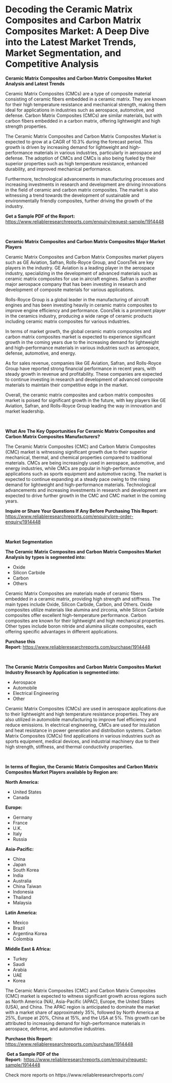 <p><h1>Decoding the Ceramic Matrix Composites and Carbon Matrix Composites Market: A Deep Dive into the Latest Market Trends, Market Segmentation, and Competitive Analysis</h1></p><p><strong>Ceramic Matrix Composites and Carbon Matrix Composites Market Analysis and Latest Trends</strong></p>
<p><p>Ceramic Matrix Composites (CMCs) are a type of composite material consisting of ceramic fibers embedded in a ceramic matrix. They are known for their high temperature resistance and mechanical strength, making them ideal for applications in industries such as aerospace, automotive, and defense. Carbon Matrix Composites (CMCs) are similar materials, but with carbon fibers embedded in a carbon matrix, offering lightweight and high strength properties.</p><p>The Ceramic Matrix Composites and Carbon Matrix Composites Market is expected to grow at a CAGR of 10.3% during the forecast period. This growth is driven by increasing demand for lightweight and high-performance materials in various industries, particularly in aerospace and defense. The adoption of CMCs and CMCs is also being fueled by their superior properties such as high temperature resistance, enhanced durability, and improved mechanical performance.</p><p>Furthermore, technological advancements in manufacturing processes and increasing investments in research and development are driving innovations in the field of ceramic and carbon matrix composites. The market is also witnessing a trend towards the development of sustainable and environmentally friendly composites, further driving the growth of the industry.</p></p>
<p><strong>Get a Sample PDF of the Report:&nbsp;</strong> <a href="https://www.reliableresearchreports.com/enquiry/request-sample/1914448">https://www.reliableresearchreports.com/enquiry/request-sample/1914448</a></p>
<p>&nbsp;</p>
<p><strong>Ceramic Matrix Composites and Carbon Matrix Composites Major Market Players</strong></p>
<p><p>Ceramic Matrix Composites and Carbon Matrix Composites market players such as GE Aviation, Safran, Rolls-Royce Group, and CoorsTek are key players in the industry. GE Aviation is a leading player in the aerospace industry, specializing in the development of advanced materials such as ceramic matrix composites for use in aircraft engines. Safran is another major aerospace company that has been investing in research and development of composite materials for various applications.</p><p>Rolls-Royce Group is a global leader in the manufacturing of aircraft engines and has been investing heavily in ceramic matrix composites to improve engine efficiency and performance. CoorsTek is a prominent player in the ceramics industry, producing a wide range of ceramic products including ceramic matrix composites for various industries.</p><p>In terms of market growth, the global ceramic matrix composites and carbon matrix composites market is expected to experience significant growth in the coming years due to the increasing demand for lightweight and high-performance materials in various industries such as aerospace, defense, automotive, and energy.</p><p>As for sales revenue, companies like GE Aviation, Safran, and Rolls-Royce Group have reported strong financial performance in recent years, with steady growth in revenue and profitability. These companies are expected to continue investing in research and development of advanced composite materials to maintain their competitive edge in the market.</p><p>Overall, the ceramic matrix composites and carbon matrix composites market is poised for significant growth in the future, with key players like GE Aviation, Safran, and Rolls-Royce Group leading the way in innovation and market leadership.</p></p>
<p>&nbsp;</p>
<p><strong>What Are The Key Opportunities For Ceramic Matrix Composites and Carbon Matrix Composites Manufacturers?</strong></p>
<p><p>The Ceramic Matrix Composites (CMC) and Carbon Matrix Composites (CMC) market is witnessing significant growth due to their superior mechanical, thermal, and chemical properties compared to traditional materials. CMCs are being increasingly used in aerospace, automotive, and energy industries, while CMCs are popular in high-performance applications such as sports equipment and automotive racing. The market is expected to continue expanding at a steady pace owing to the rising demand for lightweight and high-performance materials. Technological advancements and increasing investments in research and development are expected to drive further growth in the CMC and CMC market in the coming years.</p></p>
<p><strong>Inquire or Share Your Questions If Any Before Purchasing This Report:</strong> <a href="https://www.reliableresearchreports.com/enquiry/pre-order-enquiry/1914448">https://www.reliableresearchreports.com/enquiry/pre-order-enquiry/1914448</a></p>
<p>&nbsp;</p>
<p><strong>Market Segmentation</strong></p>
<p><strong>The Ceramic Matrix Composites and Carbon Matrix Composites Market Analysis by types is segmented into:</strong></p>
<p><ul><li>Oxide</li><li>Silicon Carbide</li><li>Carbon</li><li>Others</li></ul></p>
<p><p>Ceramic Matrix Composites are materials made of ceramic fibers embedded in a ceramic matrix, providing high strength and stiffness. The main types include Oxide, Silicon Carbide, Carbon, and Others. Oxide composites utilize materials like alumina and zirconia, while Silicon Carbide composites offer excellent high-temperature performance. Carbon composites are known for their lightweight and high mechanical properties. Other types include boron nitride and alumina silicate composites, each offering specific advantages in different applications.</p></p>
<p><strong>Purchase this Report:&nbsp;</strong><a href="https://www.reliableresearchreports.com/purchase/1914448">https://www.reliableresearchreports.com/purchase/1914448</a></p>
<p>&nbsp;</p>
<p><strong>The Ceramic Matrix Composites and Carbon Matrix Composites Market Industry Research by Application is segmented into:</strong></p>
<p><ul><li>Aerospace</li><li>Automobile</li><li>Electrical Engineering</li><li>Other</li></ul></p>
<p><p>Ceramic Matrix Composites (CMCs) are used in aerospace applications due to their lightweight and high temperature resistance properties. They are also utilized in automobile manufacturing to improve fuel efficiency and reduce emissions. In electrical engineering, CMCs are used for insulation and heat resistance in power generation and distribution systems. Carbon Matrix Composites (CMCs) find applications in various industries such as sports equipment, medical devices, and industrial machinery due to their high strength, stiffness, and thermal conductivity properties.</p></p>
<p>&nbsp;</p>
<p><strong>In terms of Region, the Ceramic Matrix Composites and Carbon Matrix Composites Market Players available by Region are:</strong></p>
<p>
    <p> <strong> North America: </strong>
        <ul>
            <li>United States</li>
            <li>Canada</li>
        </ul>
        </p> 
    <p> <strong> Europe: </strong>
        <ul>
            <li>Germany</li>
            <li>France</li>
            <li>U.K.</li>
            <li>Italy</li>
            <li>Russia</li>
        </ul>
        </p> 
    <p> <strong> Asia-Pacific: </strong>
        <ul>
            <li>China</li>
            <li>Japan</li>
            <li>South Korea</li>
            <li>India</li>
            <li>Australia</li>
            <li>China Taiwan</li>
            <li>Indonesia</li>
            <li>Thailand</li>
            <li>Malaysia</li>
        </ul>
        </p> 
    <p> <strong> Latin America: </strong>
        <ul>
            <li>Mexico</li>
            <li>Brazil</li>
            <li>Argentina Korea</li>
            <li>Colombia</li>
        </ul>
        </p> 
    <p> <strong> Middle East & Africa: </strong>
        <ul>
            <li>Turkey</li>
            <li>Saudi</li>
            <li>Arabia</li>
            <li>UAE</li>
            <li>Korea</li>
        </ul>
    </p>
    </p>
<p><p>The Ceramic Matrix Composites (CMC) and Carbon Matrix Composites (CMC) market is expected to witness significant growth across regions such as North America (NA), Asia-Pacific (APAC), Europe, the United States (USA), and China. The APAC region is anticipated to dominate the market with a market share of approximately 35%, followed by North America at 25%, Europe at 20%, China at 15%, and the USA at 5%. This growth can be attributed to increasing demand for high-performance materials in aerospace, defense, and automotive industries.</p></p>
<p><strong>Purchase this Report: </strong><a href="https://www.reliableresearchreports.com/purchase/1914448">https://www.reliableresearchreports.com/purchase/1914448</a></p>
<p>&nbsp;<strong>Get a Sample PDF of the Report:&nbsp;&nbsp;</strong><a href="https://www.reliableresearchreports.com/enquiry/request-sample/1914448">https://www.reliableresearchreports.com/enquiry/request-sample/1914448</a></p>
<p><strong></strong></p>
<p>Check more reports on https://www.reliableresearchreports.com/</p>